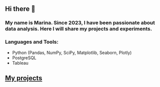 ## Hi there 👋
### My name is Marina. Since 2023, I have been passionate about data analysis. Here I will share my projects and experiments.
### Languages and Tools: 
- Python (Pandas, NumPy, SciPy, Matplotlib, Seaborn, Plotly)
- PostgreSQL
- Tableau
<!--
**Suvoriha/suvoriha** is a ✨ _special_ ✨ repository because its `README.md` (this file) appears on your GitHub profile.

Here are some ideas to get you started:

- 🔭 I’m currently working on ...
- 🌱 I’m currently learning ...
- 👯 I’m looking to collaborate on ...
- 🤔 I’m looking for help with ...
- 💬 Ask me about ...
- 📫 How to reach me: ...
- 😄 Pronouns: ...
- ⚡ Fun fact: ...
-->
## [My projects](https://github.com/Suvoriha/project.git)
